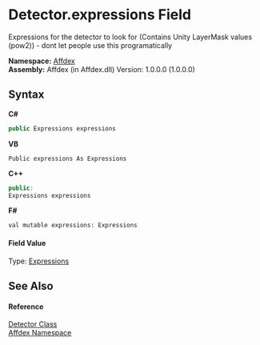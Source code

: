 # Detector.expressions Field
 

Expressions for the detector to look for (Contains Unity LayerMask values (pow2)) - dont let people use this programatically

**Namespace:**&nbsp;<a href="b8038333-b12e-8ea1-a2ce-74c8d611fa89">Affdex</a><br />**Assembly:**&nbsp;Affdex (in Affdex.dll) Version: 1.0.0.0 (1.0.0.0)

## Syntax

**C#**<br />
``` C#
public Expressions expressions
```

**VB**<br />
``` VB
Public expressions As Expressions
```

**C++**<br />
``` C++
public:
Expressions expressions
```

**F#**<br />
``` F#
val mutable expressions: Expressions
```


#### Field Value
Type: <a href="c2356a25-c7a9-25f6-516a-a2f99ccdca3b">Expressions</a>

## See Also


#### Reference
<a href="e77adb8c-90bf-d7f1-5c6c-2f3c419b5c61">Detector Class</a><br /><a href="b8038333-b12e-8ea1-a2ce-74c8d611fa89">Affdex Namespace</a><br />